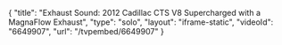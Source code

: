 {
    "title": "Exhaust Sound: 2012 Cadillac CTS V8 Supercharged with a MagnaFlow Exhaust",
    "type": "solo",
    "layout": "iframe-static",
    "videoId": "6649907",
    "url": "\/tvpembed\/6649907"
}